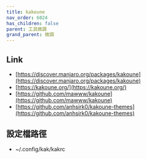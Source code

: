 ```yaml
---
title: kakoune
nav_order: 6024
has_children: false
parent: 工具微調
grand_parent: 微調
---
```



## Link

* [https://discover.manjaro.org/packages/kakoune](https://discover.manjaro.org/packages/kakoune)
* [https://kakoune.org/](https://kakoune.org/)
* [https://github.com/mawww/kakoune](https://github.com/mawww/kakoune)
* [https://github.com/anhsirk0/kakoune-themes](https://github.com/anhsirk0/kakoune-themes)


## 設定檔路徑

* ~/.config/kak/kakrc
